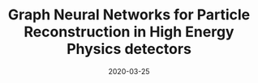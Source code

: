 ---
title: "Graph Neural Networks for Particle Reconstruction in High Energy Physics detectors"
date: 2020-03-25
venue: arxiv:2003.11603
link: https://inspirehep.net/literature/1788428
inspire_id: 1788428
authors: Xiangyang Ju, et al.
bibtex: '@inproceedings{Ju:2020xty,\n archiveprefix = {arXiv},\n author = {Ju, Xiangyang and others},\n booktitle = {{33rd Annual Conference on Neural Information Processing Systems}},\n eprint = {2003.11603},\n month = {3},\n primaryclass = {physics.ins-det},\n reportnumber = {FERMILAB-CONF-20-163-PPD-QIS-SCD},\n title = {{Graph Neural Networks for Particle Reconstruction in High Energy Physics detectors}},\n year = {2020}\n}\n'
---